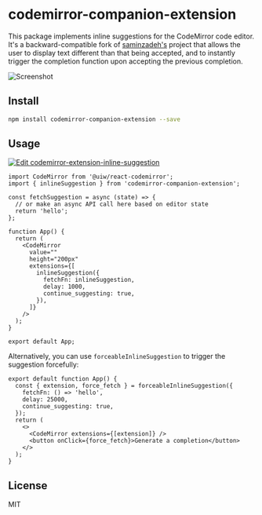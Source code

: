 # codemirror-companion-extension

This package implements inline suggestions for the CodeMirror code editor. It's a backward-compatible fork of [saminzadeh's](https://github.com/saminzadeh/codemirror-extension-inline-suggestion/) project that allows the user to display text different than that being accepted, and to instantly trigger the completion function upon accepting the previous completion.

![Screenshot](example.png)

## Install

```bash
npm install codemirror-companion-extension --save
```

## Usage

[![Edit codemirror-extension-inline-suggestion](https://img.shields.io/badge/Open%20in-CodeSandbox-blue?logo=codesandbox)](https://codesandbox.io/s/codemirror-extension-inline-suggestion-m5o8lf?fontsize=10&hidenavigation=1&theme=dark)

```tsx
import CodeMirror from '@uiw/react-codemirror';
import { inlineSuggestion } from 'codemirror-companion-extension';

const fetchSuggestion = async (state) => {
  // or make an async API call here based on editor state
  return 'hello';
};

function App() {
  return (
    <CodeMirror
      value=""
      height="200px"
      extensions={[
        inlineSuggestion({
          fetchFn: inlineSuggestion,
          delay: 1000,
          continue_suggesting: true,
        }),
      ]}
    />
  );
}

export default App;
```

Alternatively, you can use `forceableInlineSuggestion` to trigger the suggestion forcefully:

```tsx
export default function App() {
  const { extension, force_fetch } = forceableInlineSuggestion({
    fetchFn: () => 'hello',
    delay: 25000,
    continue_suggesting: true,
  });
  return (
    <>
      <CodeMirror extensions={[extension]} />
      <button onClick={force_fetch}>Generate a completion</button>
    </>
  );
}
```

## License

MIT
